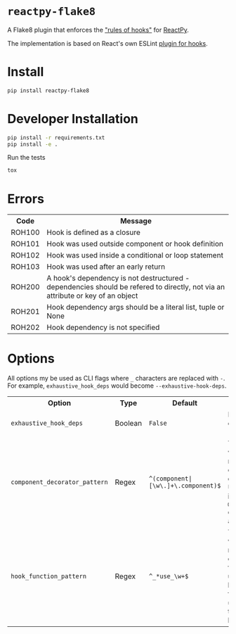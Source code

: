 # `reactpy-flake8`

A Flake8 plugin that enforces the ["rules of hooks"](https://reactjs.org/docs/hooks-rules.html) for [ReactPy](https://github.com/reactive-python/reactpy).

The implementation is based on React's own ESLint [plugin for hooks](https://github.com/facebook/react/tree/master/packages/eslint-plugin-react-hooks).

# Install

```bash
pip install reactpy-flake8
```

# Developer Installation

```bash
pip install -r requirements.txt
pip install -e .
```

Run the tests

```bash
tox
```

# Errors

<table>
    <tr>
        <th>Code</th>
        <th>Message</th>
    </tr>
    <tr>
        <td>ROH100</td>
        <td>Hook is defined as a closure</td>
    </tr>
    <tr>
        <td>ROH101</td>
        <td>Hook was used outside component or hook definition</td>
    </tr>
    <tr>
        <td>ROH102</td>
        <td>Hook was used inside a conditional or loop statement</td>
    </tr>
    <tr>
        <td>ROH103</td>
        <td>Hook was used after an early return</td>
    </tr>
    <tr>
        <td>ROH200</td>
        <td>
            A hook's dependency is not destructured - dependencies should be refered to
            directly, not via an attribute or key of an object
        </td>
    </tr>
    <tr>
        <td>ROH201</td>
        <td>Hook dependency args should be a literal list, tuple or None</td>
    </tr>
    <tr>
        <td>ROH202</td>
        <td>
            Hook dependency is not specified
        </td>
    </tr>
</table>

# Options

All options my be used as CLI flags where `_` characters are replaced with `-`. For
example, `exhaustive_hook_deps` would become `--exhaustive-hook-deps`.

<table>
    <tr>
        <th>Option</th>
        <th>Type</th>
        <th>Default</th>
        <th>Description</th>
    </tr>
    <tr>
        <td><code>exhaustive_hook_deps</code></td>
        <td>Boolean</td>
        <td><code>False</code></td>
        <td>Enable <code>ROH2**</code> errors (recommended)</td>
    </tr>
    <tr>
        <td><code>component_decorator_pattern</code></td>
        <td>Regex</td>
        <td><code>^(component|[\w\.]+\.component)$</code></td>
        <td>
            The pattern which should match the component decorators. Useful if
            you import the <code>@component</code> decorator under an alias.
        </td>
    </tr>
    <tr>
        <td><code>hook_function_pattern</code></td>
        <td>Regex</td>
        <td><code>^_*use_\w+$</code></td>
        <td>
            The pattern which should match the name of hook functions. Best used if you
            have existing functions with <code>use_*</code> names that are not hooks.
        </td>
    </tr>
</table>
